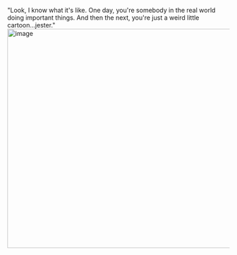 "Look, I know what it's like. One day, you're somebody in the real world doing important things. And then the next, you're just a weird little cartoon...jester."
<img width="680" height="498" alt="image" src="https://github.com/user-attachments/assets/7a00bce0-3278-45f7-bfbb-e2447c19540b" />

